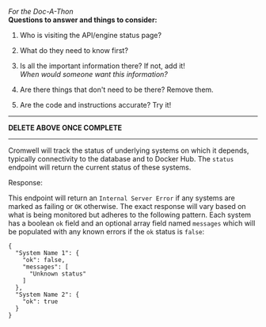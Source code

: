 _For the Doc-A-Thon_  
**Questions to answer and things to consider:**

1. Who is visiting the API/engine status page?  

2. What do they need to know first?  

3. Is all the important information there? If not, add it!  
*When would someone want this information?*
4. Are there things that don't need to be there? Remove them.  

5. Are the code and instructions accurate? Try it!

---
 **DELETE ABOVE ONCE COMPLETE**

---

Cromwell will track the status of underlying systems on which it depends, typically connectivity to the database and to Docker Hub. The `status` endpoint will return the current status of these systems. 

Response:

This endpoint will return an `Internal Server Error` if any systems are marked as failing or `OK` otherwise. The exact response will vary based on what is being monitored but adheres to the following pattern. Each system has a boolean `ok` field and an optional array field named `messages` which will be populated with any known errors if the `ok` status is `false`:

```
{
  "System Name 1": {
    "ok": false,
    "messages": [
      "Unknown status"
    ]
  },
  "System Name 2": {
    "ok": true
  }
}

```